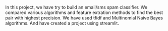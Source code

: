 In this project, we have try to build an email/sms spam classifier. We compared various algorithms and feature extration methods to find the best pair with highest precision. We have used tfidf and Multinomial Naive Bayes algorithms. And have created a project using streamlit.
